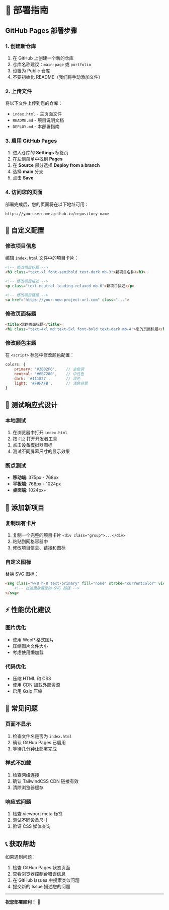 # 🚀 部署指南

## GitHub Pages 部署步骤

### 1. 创建新仓库

1. 在 GitHub 上创建一个新的仓库
2. 仓库名称建议：`main-page` 或 `portfolio`
3. 设置为 Public 仓库
4. 不要初始化 README（我们将手动添加文件）

### 2. 上传文件

将以下文件上传到您的仓库：

- `index.html` - 主页面文件
- `README.md` - 项目说明文档
- `DEPLOY.md` - 本部署指南

### 3. 启用 GitHub Pages

1. 进入仓库的 **Settings** 标签页
2. 在左侧菜单中找到 **Pages**
3. 在 **Source** 部分选择 **Deploy from a branch**
4. 选择 **main** 分支
5. 点击 **Save**

### 4. 访问您的页面

部署完成后，您的页面将在以下地址可用：
```
https://yourusername.github.io/repository-name
```

## 🔧 自定义配置

### 修改项目信息

编辑 `index.html` 文件中的项目卡片：

```html
<!-- 修改项目标题 -->
<h3 class="text-xl font-semibold text-dark mb-3">新项目名称</h3>

<!-- 修改项目描述 -->
<p class="text-neutral leading-relaxed mb-6">新项目描述</p>

<!-- 修改项目链接 -->
<a href="https://your-new-project-url.com" class="...">
```

### 修改页面标题

```html
<title>您的页面标题</title>
<h1 class="text-4xl md:text-5xl font-bold text-dark mb-4">您的页面标题</h1>
```

### 修改颜色主题

在 `<script>` 标签中修改颜色配置：

```javascript
colors: {
    primary: '#3B82F6',    // 主色调
    neutral: '#6B7280',    // 中性色
    dark: '#111827',       // 深色
    light: '#F9FAFB',      // 浅色背景
}
```

## 📱 测试响应式设计

### 本地测试

1. 在浏览器中打开 `index.html`
2. 按 `F12` 打开开发者工具
3. 点击设备模拟器图标
4. 测试不同屏幕尺寸的显示效果

### 断点测试

- **移动端**: 375px - 768px
- **平板端**: 768px - 1024px  
- **桌面端**: 1024px+

## 🎨 添加新项目

### 复制现有卡片

1. 复制一个完整的项目卡片 `<div class="group">...</div>`
2. 粘贴到网格容器中
3. 修改项目信息、链接和图标

### 自定义图标

替换 SVG 图标：

```html
<svg class="w-8 h-8 text-primary" fill="none" stroke="currentColor" viewBox="0 0 24 24">
    <!-- 在这里放置您的 SVG 路径 -->
</svg>
```

## ⚡ 性能优化建议

### 图片优化

- 使用 WebP 格式图片
- 压缩图片文件大小
- 考虑使用懒加载

### 代码优化

- 压缩 HTML 和 CSS
- 使用 CDN 加载外部资源
- 启用 Gzip 压缩

## 🐛 常见问题

### 页面不显示

1. 检查文件名是否为 `index.html`
2. 确认 GitHub Pages 已启用
3. 等待几分钟让部署完成

### 样式不加载

1. 检查网络连接
2. 确认 TailwindCSS CDN 链接有效
3. 清除浏览器缓存

### 响应式问题

1. 检查 viewport meta 标签
2. 测试不同设备尺寸
3. 验证 CSS 媒体查询

## 📞 获取帮助

如果遇到问题：

1. 检查 GitHub Pages 状态页面
2. 查看浏览器控制台错误信息
3. 在 GitHub Issues 中搜索类似问题
4. 提交新的 Issue 描述您的问题

---

**祝您部署顺利！** 🎉

